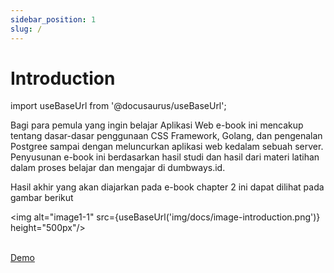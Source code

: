 ```yaml
---
sidebar_position: 1
slug: /
---
```


# Introduction

import useBaseUrl from '@docusaurus/useBaseUrl';

Bagi para pemula yang ingin belajar Aplikasi Web e-book ini mencakup tentang dasar-dasar penggunaan CSS Framework, Golang, dan pengenalan Postgree sampai dengan meluncurkan aplikasi web kedalam sebuah server. Penyusunan e-book ini berdasarkan hasil studi dan hasil dari materi latihan dalam proses belajar dan mengajar di dumbways.id.

Hasil akhir yang akan diajarkan pada e-book chapter 2 ini dapat dilihat pada gambar berikut

<img alt="image1-1" src={useBaseUrl('img/docs/image-introduction.png')} height="500px"/>
<br/>
<br/>
<div>
<a class="btn-demo" href="https://personal-web-kappa.vercel.app/index.html">
Demo
</a>
</div>
